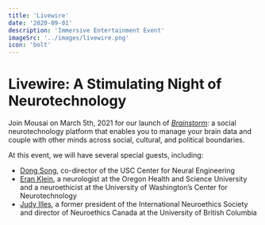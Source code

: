 ```yaml
---
title: 'Livewire'
date: '2020-09-01'
description: 'Immersive Entertainment Event'
imageSrc: '../images/livewire.png'
icon: 'bolt'
---
```


# Livewire: A Stimulating Night of Neurotechnology
Join Mousai on March 5th, 2021 for our launch of *[Brainstorm](/src/client/projects/brainstorm):* a social neurotechnology platform that enables you to manage your brain data and couple with other minds across social, cultural, and political boundaries. 

At this event, we will have several special guests, including:
- [Dong Song](https://viterbi.usc.edu/directory/faculty/Song/Dong), co-director of the USC Center for Neural Engineering
- [Eran Klein](https://phil.washington.edu/people/eran-klein), a neurologist at the Oregon Health and Science University and a neuroethicist at the University of Washington’s Center for Neurotechnology
- [Judy Illes](https://neurology.med.ubc.ca/faculty-listing/academic/judy-illes/), a former president of the International Neuroethics Society and director of Neuroethics Canada at the University of British Columbia